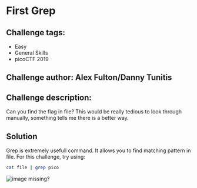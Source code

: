 # First Grep
## Challenge tags:
- Easy
- General Skills
- picoCTF 2019

## Challenge author: Alex Fulton/Danny Tunitis
## Challenge description:
Can you find the flag in file? This would be really tedious to look through manually, something tells me there is a better way.

## Solution
Grep is extremely usefull command. It allows you to find matching pattern in file. For this challenge, try using:

~~~bash
cat file | grep pico
~~~

![image missing?](./content/[])
